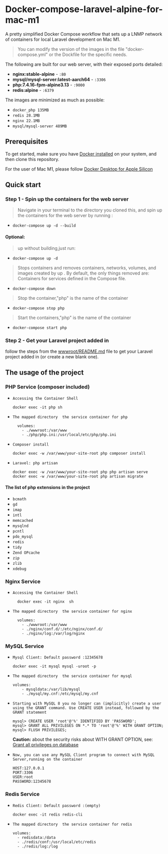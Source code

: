# Docker-compose-laravel-alpine-for-mac-m1
A pretty simplified Docker Compose workflow that sets up a LNMP network of containers for local Laravel development on Mac M1.

> You can modify the version of the images in the file "docker-compose.yml" or the Dockfile for the specific needs.

The following are built for our web server, with their exposed ports detailed:
- **nginx:stable-alpine** - `:80`
- **mysql/mysql-server:latest-aarch64** - `:3306`
- **php:7.4.16-fpm-alpine3.13** - `:9000`
- **redis:alpine** - `:6379`

The images are minimized as much as possible:

- `docker_php 135MB`
- `redis 28.1MB`
- `nginx 22.1MB`
- `mysql/mysql-server 489MB`

## **Prerequisites**

To get started, make sure you have [Docker installed](https://docs.docker.com/docker-for-mac/install/) on your system, and then clone this repository.

For the user of Mac M1, please follow [ Docker Desktop for Apple Silicon](https://docs.docker.com/docker-for-mac/apple-m1/)

## **Quick start**

### Step 1 - Spin up the containers for the web server

> Navigate in your terminal to the directory you cloned this, and spin up the containers for the web server by running :

- `docker-compose up -d --build`

#### **Optional:**
> up without building,just run:
- `docker-compose up -d`
> Stops containers and removes containers, networks, volumes, and images created by up . By default, the only things removed are: Containers for services defined in the Compose file.
- `docker-compose down`
> Stop the container,"php" is the name of the container
- `docker-compose stop php`
> Start the containers,"php" is the name of the container
- `docker-compose start php`


### **Step 2 - Get your Laravel project added in**
follow the steps from the [wwwroot/README.md](wwwroot/README.md) file to get your Laravel project added in (or create a new blank one).

## **The usage of the project**
### **PHP Service (composer included)**
- `Accessing the Container Shell`
    
  ```
  docker exec -it php sh
  ```
- `The mapped directory  the service container for php`
  ```
    volumes:
      - ./wwwroot:/var/www
      - ./php/php.ini:/usr/local/etc/php/php.ini
  ```
- `Composer install`
  ```
  docker exec -w /var/www/your-site-root php composer install
  ```
- `Laravel: php artisan`
  ```
  docker exec -w /var/www/your-site-root php php artisan serve
  docker exec -w /var/www/your-site-root php artisan migrate
  ```
  
#### **The list of php extensions in the project**
- `bcmath`
- `gd`
- `imap`
- `intl`
- `memcached`
- `mysqlnd`
- `pcntl`
- `pdo_mysql`
- `redis`
- `tidy`
- `Zend OPcache`
- `zip`
- `zlib`
- `xdebug`

### **Nginx Service**
- `Accessing the Container Shell`
  ```
    docker exec -it nginx  sh
  ```
- `The mapped directory  the service container for nginx`
  ```
    volumes:
      - ./wwwroot:/var/www
      - ./nginx/conf.d/:/etc/nginx/conf.d/
      - ./nginx/log:/var/log/nginx
  ```

### **MySQL Service**
- `Mysql Client: Default password :12345678`
  ```
  docker exec -it mysql mysql -uroot -p
  ```
- `The mapped directory  the service container for mysql`
  ```
  volumes:
      - mysqldata:/var/lib/mysql      
      - ./mysql/my.cnf:/etc/mysql/my.cnf 
  ```
- `Starting with MySQL 8 you no longer can (implicitly) create a user using the GRANT command. Use CREATE USER instead, followed by the GRANT statement`

  ```
  mysql> CREATE USER 'root'@'%' IDENTIFIED BY 'PASSWORD';
  mysql> GRANT ALL PRIVILEGES ON *.* TO 'root'@'%' WITH GRANT OPTION;
  mysql> FLUSH PRIVILEGES;
  ```
  **Caution:** about the security risks about WITH GRANT OPTION, see:
[Grant all privileges on database](https://dev.mysql.com/doc/refman/8.0/en/privileges-provided.html#priv_all)

- `Now, you can use any MySQL Client program to connect with MySQL Server,running on the container`
  ```
  HOST:127.0.0.1
  PORT:3306
  USER:root
  PASSWORD:12345678 
  ```

### **Redis Service**
- `Redis Client: Default password :(empty) `
  ```
  docker exec -it redis redis-cli
  ```
- `The mapped directory  the service container for redis`
  ```
  volumes:
    - redisdata:/data
    - ./redis/conf:/usr/local/etc/redis
    - ./redis/log:/log   
  ```

